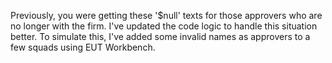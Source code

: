 Previously, you were getting these '$null' texts for those approvers who are no longer with the firm. I've updated the code logic to handle this situation better. To simulate this, I've added some invalid names as approvers to a few squads using EUT Workbench.
